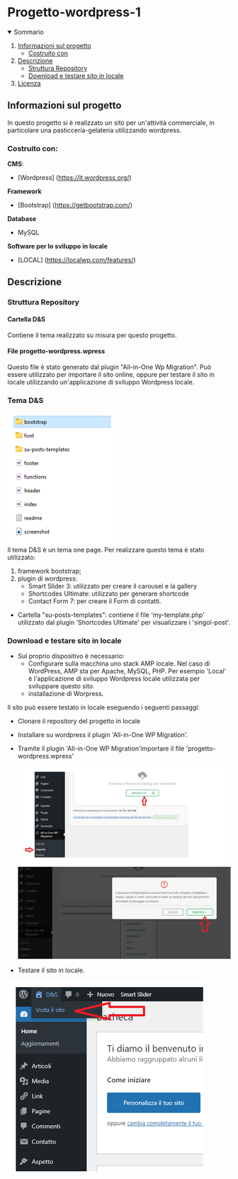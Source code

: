 <h1 algin="center">Progetto-wordpress-1</h1>

<details open="open">
  <summary>Sommario</summary>
  <ol>
    <li>
      <a href="#informazioni-sul-progetto">Informazioni sul progetto</a>
      <ul>
        <li><a href="#costruito-con">Costruito con</a></li>
      </ul>
    </li>
   <li><a href="#descrizione">Descrizione</a>
     <ul>
        <li><a href="#struttura-repository">Struttura Repository</a></li>
        <li><a href="#Download-e-testare-sito-in-locale">Download e testare sito in locale</a></li>
      </ul>
    </li>
   <li><a href="#licenza">Licenza</a></li>
  <ol>
</details>

<!-- Informazioni sul progetto-->

## Informazioni sul progetto
In questo progetto si è realizzato un sito per un'attività commerciale, in particolare una pasticceria-gelateria utilizzando wordpress.

 

#### <h3>Costruito con:</h3>

<b>CMS</b>:
- [Wordpress] (https://it.wordpress.org/)

<b>Framework</b>
- [Bootstrap] (https://getbootstrap.com/)

<b>Database</b>
 <br>
  - MySQL 
    
<b>Software per lo sviluppo in locale</b>
 - [LOCAL] (https://localwp.com/features/)
   
<!--Descrizione-->

## Descrizione

### Struttura Repository

<h4>Cartella D&S </h4>
 Contiene il tema realizzato su misura per questo progetto.
    
<h4>File progetto-wordpress.wpress</h4>
 Questo file è stato generato dal plugin "All-in-One Wp Migration".
 Può essere utilizzato per importare il sito online, oppure per 
 testare il sito in locale utilizzando un'applicazione di sviluppo Wordpress locale.



### Tema D&S

 ![](img-README/temads.png) 
   <br>
  Il tema D&S è un tema one page.
  Per realizzare questo tema è stato utilizzato:
    <ol>
      <li>framework bootstrap;</li>
      <li>plugin di wordpress:
        <ul>
          <li>Smart Slider 3: utilizzato per creare il carousel e la gallery</li>
          <li>Shortcodes Ultimate: utilizzato per generare shortcode</li>
          <li>Contact Form 7: per creare il Form di contatti.</li>
        </ul>
      </li>
    </ol>
  - Cartella "su-posts-templates": contiene il file 'my-template.php' 
    utilizzato dal plugin 'Shortcodes Ultimate' per visualizzare i 'singol-post'.


### Download e testare sito in locale

- Sul proprio dispositivo è necessario:
   - Configurare sulla macchina uno stack AMP locale. Nel caso di WordPress, AMP sta per Apache, MySQL, PHP.
     Per esempio 'Local' è l'applicazione di sviluppo Wordpress locale utilizzata per sviluppare questo sito.
   - installazione di Worpress.
  

Il sito può essere testato in locale eseguendo i seguenti passaggi:

- Clonare il repository del progetto in locale 

- Installare su wordpress il plugin 'All-in-One WP Migration'.
- Tramite il plugin 'All-in-One WP Migration'importare il file 'progetto-wordpress.wpress'
  
  ![](img-README/importafile.png) 
  ![](img-README/importazione2.png)

  

- Testare il sito in locale.

 ![](img-README/testsito.png)



